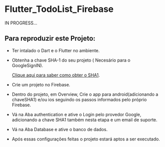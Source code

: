 # Flutter_TodoList_Firebase

IN PROGRESS...

 <h2>Para reproduzir este Projeto:</h2>

- Ter intalado o Dart e o Flutter no ambiente.
- Obtenha a chave SHA-1 do seu projeto ( Necesário para o GoogleSignIN).</br>

    [Clique aqui para saber como obter o SHA1](https://developers.google.com/android/guides/client-auth).


- Crie um projeto no Firebase.
- Dentro do projeto, em Overview, Crie o app para android(adicionando a chaveSHA1) e/ou ios seguindo os passos informados pelo próprio Firebase.
- Vá na Aba authentication e ative o Login pelo provedor Google, adicionando a chave SHA1 também nesta etapa e um email de suporte.
- Vá na Aba Database e ative o banco de dados.
- Após essas configurações feitas o projeto estará aptos a ser executado.

<br><br>
